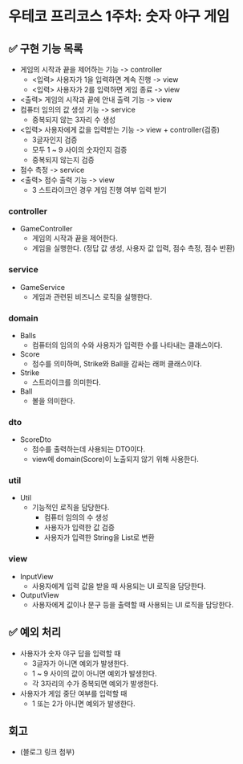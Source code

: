 # 우테코 프리코스 1주차: 숫자 야구 게임
## ✅ 구현 기능 목록
- 게임의 시작과 끝을 제어하는 기능 -> controller
  - <입력> 사용자가 1을 입력하면 계속 진행 -> view
  - <입력> 사용자가 2를 입력하면 게임 종료 -> view
- <출력> 게임의 시작과 끝에 안내 출력 기능 -> view
- 컴퓨터 임의의 값 생성 기능 -> service
  - 중복되지 않는 3자리 수 생성
- <입력> 사용자에게 값을 입력받는 기능 -> view + controller(검증)
  - 3글자인지 검증 
  - 모두 1 ~ 9 사이의 숫자인지 검증
  - 중복되지 않는지 검증
- 점수 측정 -> service
- <출력> 점수 출력 기능 -> view
  - 3 스트라이크인 경우 게임 진행 여부 입력 받기
### controller
- GameController 
  - 게임의 시작과 끝을 제어한다. 
  - 게임을 실행한다. (정답 값 생성, 사용자 값 입력, 점수 측정, 점수 반환)
### service
- GameService
  - 게임과 관련된 비즈니스 로직을 실행한다.
### domain
- Balls
  - 컴퓨터의 임의의 수와 사용자가 입력한 수를 나타내는 클래스이다.
- Score
  - 점수를 의미하며, Strike와 Ball을 감싸는 래퍼 클래스이다.
- Strike
  - 스트라이크를 의미한다.
- Ball
  - 볼을 의미한다.
### dto
- ScoreDto
  - 점수를 출력하는데 사용되는 DTO이다.
  - view에 domain(Score)이 노출되지 않기 위해 사용한다.
### util
- Util
  - 기능적인 로직을 담당한다. 
    - 컴퓨터 임의의 수 생성
    - 사용자가 입력한 값 검증
    - 사용자가 입력한 String을 List<Integer>로 변환
### view
- InputView
  - 사용자에게 입력 값을 받을 때 사용되는 UI 로직을 담당한다. 
- OutputView
  - 사용자에게 값이나 문구 등을 출력할 때 사용되는 UI 로직을 담당한다.

## ✅ 예외 처리
- 사용자가 숫자 야구 답을 입력할 때
  - 3글자가 아니면 예외가 발생한다.
  - 1 ~ 9 사이의 값이 아니면 예외가 발생한다.
  - 각 3자리의 수가 중복되면 예외가 발생한다.
- 사용자가 게임 중단 여부를 입력할 때
  - 1 또는 2가 아니면 예외가 발생한다.

## 회고
- (블로그 링크 첨부)